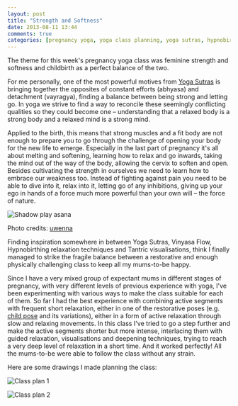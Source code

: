 ```yaml
---
layout: post
title: "Strength and Softness"
date: 2013-08-11 13:44
comments: true
categories: [pregnancy yoga, yoga class planning, yoga sutras, hypnobirthing]
---
```

The theme for this week's pregnancy yoga class was feminine strength and softness and childbirth as a perfect balance of the two. 

For me personally, one of the most powerful motives from [Yoga Sutras](http://en.wikipedia.org/wiki/Yoga_Sutras_of_Patanjali) is bringing together the opposites of constant efforts (abhyasa) and detachment (vayragya), finding a balance between being strong and letting go. In yoga we strive to find a way to reconcile these seemingly conflicting qualities so they could become one – understanding that a relaxed body is a strong body and a relaxed mind is a strong mind.

Applied to the birth, this means that strong muscles and a fit body are not enough to prepare you to go through the challenge of opening your body for the new life to emerge. Especially in the last part of pregnancy it's all about melting and softening, learning how to relax and go inwards, taking the mind out of the way of the body, allowing the cervix to soften and open. Besides cultivating the strength in ourselves we need to learn how to embrace our weakness too. Instead of fighting against pain you need to be able to dive into it, relax into it, letting go of any inhibitions, giving up your ego in hands of a force much more powerful than your own will – the force of nature.

<p class="centeredimage"><img src="https://dl.dropboxusercontent.com/u/3886907/miau/overexposed.jpg" alt="Shadow play asana"></img></p>

Photo credits: [uwenna](http://illuminate.uwenna.com/post/27628467620/shadow-play-asana)

Finding inspiration somewhere in between Yoga Sutras, Vinyasa Flow, Hypnobirthing relaxation techniques and Tantric visualisations, think I finally managed to strike the fragile balance between a restorative and enough physically challenging class to keep all my mums-to-be happy.

Since I have a very mixed group of expectant mums in different stages of pregnancy, with very different levels of previous experience with yoga, I've been experimenting with various ways to make the class suitable for each of them. So far I had the best experience with combining active segments with frequent short relaxation, either in one of the restorative poses (e.g. [child pose](http://www.yogajournal.com/poses/475) and its variations), either in a form of active relaxation through slow and relaxing movements. In this class I've tried to go a step further and make the active segments shorter but more intense, interlacing them with guided relaxation, visualisations and deepening techniques, trying to reach a very deep level of relaxation in a short time. And it worked perfectly! All the mums-to-be were able to follow the class without any strain.

Here are some drawings I made planning the class:

<p class="centeredimage"><img src="https://dl.dropboxusercontent.com/u/3886907/miau/PregnancyYoga19-Strength_Softness_1.jpg" alt="Class plan 1"></img></p>

<p class="centeredimage"><img src="https://dl.dropboxusercontent.com/u/3886907/miau/PregnancyYoga19-Strength_Softness_2.jpg" alt="Class plan 2"></img></p>
